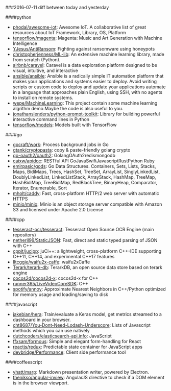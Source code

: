 ###2016-07-11
diff between today and yesterday

####python
* [phodal/awesome-iot](https://github.com/phodal/awesome-iot): Awesome IoT. A collaborative list of great resources about IoT Framework, Library, OS, Platform
* [tensorflow/magenta](https://github.com/tensorflow/magenta): Magenta: Music and Art Generation with Machine Intelligence
* [YJesus/AntiRansom](https://github.com/YJesus/AntiRansom): Fighting against ransomware using honeypots
* [christopherjenness/ML-lib](https://github.com/christopherjenness/ML-lib): An extensive machine learning library, made from scratch (Python).
* [airbnb/caravel](https://github.com/airbnb/caravel): Caravel is a data exploration platform designed to be visual, intuitive, and interactive
* [ansible/ansible](https://github.com/ansible/ansible): Ansible is a radically simple IT automation platform that makes your applications and systems easier to deploy. Avoid writing scripts or custom code to deploy and update your applications automate in a language that approaches plain English, using SSH, with no agents to install on remote systems.
* [wepe/MachineLearning](https://github.com/wepe/MachineLearning): This project contain some machine learning algrithm demo.Maybe the code is also useful to you.
* [jonathanslenders/python-prompt-toolkit](https://github.com/jonathanslenders/python-prompt-toolkit): Library for building powerful interactive command lines in Python
* [tensorflow/models](https://github.com/tensorflow/models): Models built with TensorFlow

####go
* [gocraft/work](https://github.com/gocraft/work): Process background jobs in Go
* [gtank/cryptopasta](https://github.com/gtank/cryptopasta): copy & paste-friendly golang crypto
* [go-oauth2/oauth2](https://github.com/go-oauth2/oauth2): GolangOAuth2redismongodb
* [caixw/apidoc](https://github.com/caixw/apidoc): RESTful API  GoJavaSwiftJavascriptRustPython  Ruby 
* [emirpasic/gods](https://github.com/emirpasic/gods): Go Data Structures. Containers, Sets, Lists, Stacks, Maps, BidiMaps, Trees, HashSet, TreeSet, ArrayList, SinglyLinkedList, DoublyLinkedList, LinkedListStack, ArrayStack, HashMap, TreeMap, HashBidiMap, TreeBidiMap, RedBlackTree, BinaryHeap, Comparator, Iterator, Enumerable, Sort
* [mholt/caddy](https://github.com/mholt/caddy): Fast, cross-platform HTTP/2 web server with automatic HTTPS
* [minio/minio](https://github.com/minio/minio): Minio is an object storage server compatible with Amazon S3 and licensed under Apache 2.0 License

####cpp
* [tesseract-ocr/tesseract](https://github.com/tesseract-ocr/tesseract): Tesseract Open Source OCR Engine (main repository)
* [netheril96/StaticJSON](https://github.com/netheril96/StaticJSON): Fast, direct and static typed parsing of JSON with C++
* [cppit/jucipp](https://github.com/cppit/jucipp): juCi++: a lightweight, cross-platform C++-IDE supporting C++11, C++14, and experimental C++17 features
* [lltcggie/waifu2x-caffe](https://github.com/lltcggie/waifu2x-caffe): waifu2xCaffe
* [Terark/terark-db](https://github.com/Terark/terark-db): TerarkDB, an open source data store based on terark engine
* [cocos2d/cocos2d-x](https://github.com/cocos2d/cocos2d-x): cocos2d-x for C++
* [runner365/LiveVideoCoreSDK](https://github.com/runner365/LiveVideoCoreSDK): C++
* [spotify/annoy](https://github.com/spotify/annoy): Approximate Nearest Neighbors in C++/Python optimized for memory usage and loading/saving to disk

####javascript
* [jakebian/hera](https://github.com/jakebian/hera): Train/evaluate a Keras model, get metrics streamed to a dashboard in your browser.
* [cht8687/You-Dont-Need-Lodash-Underscore](https://github.com/cht8687/You-Dont-Need-Lodash-Underscore): Lists of Javascript methods which you can use natively
* [dutchcoders/elasticsearch-api.info](https://github.com/dutchcoders/elasticsearch-api.info): JavaScript
* [ffxsam/formous](https://github.com/ffxsam/formous): Simple and elegant form-handling for React
* [reactjs/redux](https://github.com/reactjs/redux): Predictable state container for JavaScript apps
* [devbridge/Performance](https://github.com/devbridge/Performance): Client side performance tool

####coffeescript
* [yhatt/marp](https://github.com/yhatt/marp): Markdown presentation writer, powered by Electron.
* [thenikso/angular-inview](https://github.com/thenikso/angular-inview): AngularJS directive to check if a DOM element is in the browser viewport.
